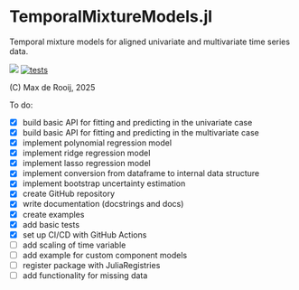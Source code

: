 # TemporalMixtureModels.jl
Temporal mixture models for aligned univariate and multivariate time series data. 

[![](https://img.shields.io/badge/docs-dev-blue.svg)](https://computational-biology-tue.github.io/TemporalMixtureModels.jl/dev) [![tests](https://github.com/Computational-Biology-TUe/TemporalMixtureModels.jl/actions/workflows/tests.yml/badge.svg)](https://github.com/Computational-Biology-TUe/TemporalMixtureModels.jl/actions/workflows/tests.yml)

(C) Max de Rooij, 2025

To do:
- [x] build basic API for fitting and predicting in the univariate case
- [x] build basic API for fitting and predicting in the multivariate case
- [x] implement polynomial regression model
- [x] implement ridge regression model
- [x] implement lasso regression model
- [x] implement conversion from dataframe to internal data structure
- [x] implement bootstrap uncertainty estimation
- [x] create GitHub repository
- [x] write documentation (docstrings and docs)
- [x] create examples
- [x] add basic tests
- [x] set up CI/CD with GitHub Actions
- [ ] add scaling of time variable
- [ ] add example for custom component models
- [ ] register package with JuliaRegistries
- [ ] add functionality for missing data
